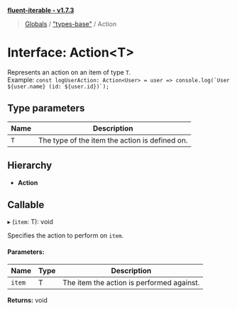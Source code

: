 **[fluent-iterable - v1.7.3](../README.md)**

> [Globals](../README.md) / ["types-base"](../modules/_types_base_.md) / Action

# Interface: Action\<T>

Represents an action on an item of type `T`.<br>
  Example: ``const logUserAction: Action<User> = user => console.log(`User ${user.name} (id: ${user.id})`);``

## Type parameters

Name | Description |
------ | ------ |
`T` | The type of the item the action is defined on.  |

## Hierarchy

* **Action**

## Callable

▸ (`item`: T): void

Specifies the action to perform on `item`.

#### Parameters:

Name | Type | Description |
------ | ------ | ------ |
`item` | T | The item the action is performed against.  |

**Returns:** void

